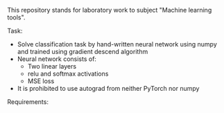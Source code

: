 This repository stands for laboratory work to subject "Machine learning tools".

Task:

- Solve classification task by hand-written neural network using numpy and trained using gradient descend algorithm
- Neural network consists of:
  - Two linear layers
  - relu and softmax activations
  - MSE loss
- It is prohibited to use autograd from neither PyTorch nor numpy

Requirements:
